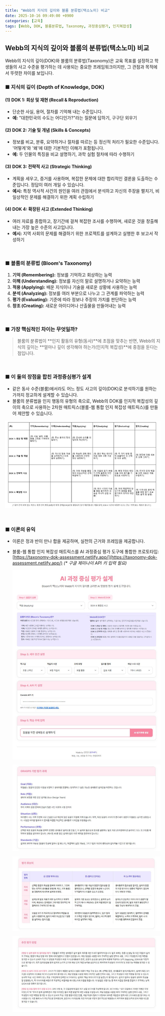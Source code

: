 ```yaml
---
title: "Webb의 지식의 깊이와 블룸 분류법(택소노미) 비교"
date: 2025-10-16 09:49:00 +0900
categories: [교육]
tags: [Webb, DOK, 블룸분류법, Taxonomy, 과정중심평가, 인지복잡성]
---
```


## Webb의 지식의 깊이와 블룸의 분류법(택소노미) 비교

Webb의 지식의 깊이(DOK)와 블룸의 분류법(Taxonomy)은 교육 목표를 설정하고 학생들의 사고 수준을 평가하는 데 사용되는 중요한 프레임워크이지만, 그 관점과 목적에서 뚜렷한 차이를 보입니다.
​
<br>

### ■ 지식의 깊이 (Depth of Knowledge, DOK)

#### (1) DOK 1: 회상 및 재현 (Recall & Reproduction)
- 단순한 사실, 용어, 절차를 기억해 내는 수준입니다.
- **예:** "대한민국의 수도는 어디인가?"라는 질문에 답하기, 구구단 외우기

#### (2) DOK 2: 기술 및 개념 (Skills & Concepts)
- 정보를 비교, 분류, 요약하거나 절차를 따르는 등 정신적 처리가 필요한 수준입니다. '어떻게'와 '왜'에 대한 기본적인 이해가 포함됩니다.
- **예:** 두 인물의 특징을 비교 설명하기, 과학 실험 절차에 따라 수행하기

#### (3) DOK 3: 전략적 사고 (Strategic Thinking)
- 계획을 세우고, 증거를 사용하며, 복잡한 문제에 대한 합리적인 결론을 도출하는 수준입니다. 정답이 여러 개일 수 있습니다.
- **예시:** 특정 역사적 사건의 원인을 여러 관점에서 분석하고 자신의 주장을 펼치기, 비일상적인 문제를 해결하기 위한 계획 수립하기

#### (4) DOK 4: 확장된 사고 (Extended Thinking)
- 여러 자료를 종합하고, 장기간에 걸쳐 복잡한 조사를 수행하며, 새로운 것을 창출해내는 가장 높은 수준의 사고입니다.
- **예시:** 지역 사회의 문제를 해결하기 위한 프로젝트를 설계하고 실행한 후 보고서 작성하기
​
<br>

### ■ 블룸의 분류법 (Bloom's Taxonomy)

1.  **기억 (Remembering):** 정보를 기억하고 회상하는 능력
2.  **이해 (Understanding):** 정보를 자신의 말로 설명하거나 요약하는 능력
3.  **적용 (Applying):** 배운 지식이나 기술을 새로운 상황에 사용하는 능력
4.  **분석 (Analyzing):** 정보를 여러 부분으로 나누고 그 관계를 파악하는 능력
5.  **평가 (Evaluating):** 기준에 따라 정보나 주장의 가치를 판단하는 능력
6.  **창조 (Creating):** 새로운 아이디어나 산출물을 만들어내는 능력
​
<br>

### ■ 가장 핵심적인 차이는 무엇일까?

> 블룸의 분류법이 **인지 활동의 유형(동사)**에 초점을 맞추는 반면, Webb의 지식의 깊이는 **얼마나 깊이 생각해야 하는가(인지적 복잡성)**에 중점을 둔다는 점입니다.
​
<br>

### ■ 이 둘의 장점을 합친 과정중심평가 설계

- 같은 동사 수준(블룸)에서라도 어느 정도 사고의 깊이(DOK)로 분석하기를 원하는가까지 정교하게 설계할 수 있습니다.
- 블룸의 분류법을 인지 행동의 유형의 축으로, Webb의 DOK를 인지적 복잡성의 깊이의 축으로 사용하는 2차원 매트릭스(블룸-웹 통합 인지 복잡성 매트릭스)를 만들어 제안할 수 있습니다.

![이미지](/assets/taxonomy-dok-assessment-1.jpg)

<br>

### ■ 이론의 유익

- 이론은 정과 반이 만나 합을 제공하며, 실천의 근거와 프레임을 제공합니다.
- 블룸-웹 통합 인지 복잡성 매트릭스를 AI 과정중심 평가 도구에 통합한 프로토타입: [https://taxonomy-dok-assessment.netlify.app/](https://taxonomy-dok-assessment.netlify.app/)
  _(* 구글 제미나이 API 키 입력 필요)_

  ![이미지](/assets/taxonomy-dok-assessment-2.jpg)

  ![이미지](/assets/taxonomy-dok-assessment-3.jpg)

  ![이미지](/assets/taxonomy-dok-assessment-4.jpg)

  ![이미지](/assets/taxonomy-dok-assessment-5.jpg)
